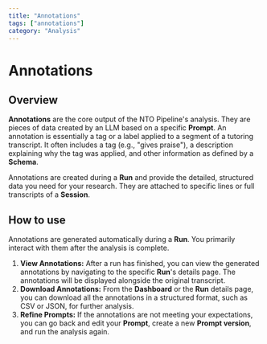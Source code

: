 ```yaml
---
title: "Annotations"
tags: ["annotations"]
category: "Analysis"
---
```


# Annotations

## Overview

**Annotations** are the core output of the NTO Pipeline's analysis. They are pieces of data created by an LLM based on a specific **Prompt**. An annotation is essentially a tag or a label applied to a segment of a tutoring transcript. It often includes a tag (e.g., "gives praise"), a description explaining why the tag was applied, and other information as defined by a **Schema**.

Annotations are created during a **Run** and provide the detailed, structured data you need for your research. They are attached to specific lines or full transcripts of a **Session**.

## How to use

Annotations are generated automatically during a **Run**. You primarily interact with them after the analysis is complete.

1.  **View Annotations:** After a run has finished, you can view the generated annotations by navigating to the specific **Run**'s details page. The annotations will be displayed alongside the original transcript.
2.  **Download Annotations:** From the **Dashboard** or the **Run** details page, you can download all the annotations in a structured format, such as CSV or JSON, for further analysis.
3.  **Refine Prompts:** If the annotations are not meeting your expectations, you can go back and edit your **Prompt**, create a new **Prompt version**, and run the analysis again.
